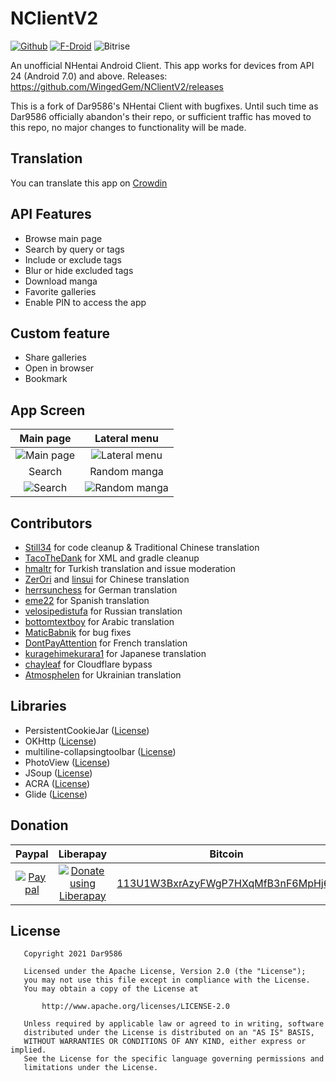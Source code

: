 # NClientV2

[![Github](https://img.shields.io/github/v/release/WingedGem/NClientV2.svg?logo=github)](https://github.com/WingedGem/NClientV2/releases/latest) [![F-Droid](https://img.shields.io/f-droid/v/com.dar.nclientv2)](https://f-droid.org/en/packages/com.dar.nclientv2/) ![Bitrise](https://img.shields.io/bitrise/0a79e29cfda80c5f?token=BrSKdUUfKb97MHigL9nA1w)

An unofficial NHentai Android Client.
This app works for devices from API 24 (Android 7.0) and above.
Releases: <https://github.com/WingedGem/NClientV2/releases>

This is a fork of Dar9586's NHentai Client with bugfixes.
Until such time as Dar9586 officially abandon's their repo, or sufficient traffic has moved to this repo, no major changes to functionality will be made.

## Translation

You can translate this app on [Crowdin](https://crowdin.com/project/nclientv2)

## API Features

-   Browse main page
-   Search by query or tags
-   Include or exclude tags
-   Blur or hide excluded tags
-   Download manga
-   Favorite galleries
-   Enable PIN to access the app

## Custom feature

-   Share galleries
-   Open in browser
-   Bookmark

## App Screen

|                                                                        Main page                                                                        |                                                                         Lateral menu                                                                          |
| :-----------------------------------------------------------------------------------------------------------------------------------------------------: | :-----------------------------------------------------------------------------------------------------------------------------------------------------------: |
|       ![Main page](https://raw.githubusercontent.com/WingedGem/NClientV2/master/fastlane/metadata/android/en-US/images/phoneScreenshots/img1.jpg)       | ![Lateral menu](https://media.discordapp.net/attachments/608725424092086280/720369411030253578/Screenshot_20200610-230229_NClientV2.jpg?width=360&height=658) |
|                                                                         Search                                                                          |                                                                         Random manga                                                                          |
| ![Search](https://media.discordapp.net/attachments/608725424092086280/720369411030253578/Screenshot_20200610-230229_NClientV2.jpg?width=360&height=658) |        ![Random manga](https://raw.githubusercontent.com/WingedGem/NClientV2/master/fastlane/metadata/android/en-US/images/phoneScreenshots/img4.jpg)         |

## Contributors

-   [Still34](https://github.com/Still34) for code cleanup & Traditional Chinese translation
-   [TacoTheDank](https://github.com/TacoTheDank) for XML and gradle cleanup
-   [hmaltr](https://github.com/hmaltr) for Turkish translation and issue moderation
-   [ZerOri](https://github.com/ZerOri) and [linsui](https://github.com/linsui) for Chinese translation
-   [herrsunchess](https://github.com/herrsunchess) for German translation
-   [eme22](https://github.com/herrsunchess) for Spanish translation
-   [velosipedistufa](https://github.com/velosipedistufa) for Russian translation
-   [bottomtextboy](https://github.com/bottomtextboy) for Arabic translation
-   [MaticBabnik](https://github.com/MaticBabnik) for bug fixes
-   [DontPayAttention](https://github.com/DontPayAttention) for French translation
-   [kuragehimekurara1](https://github.com/kuragehimekurara1) for Japanese translation
-   [chayleaf](https://github.com/chayleaf) for Cloudflare bypass
-   [Atmosphelen](https://github.com/Atmosphelen) for Ukrainian translation

## Libraries

-   PersistentCookieJar ([License](https://github.com/franmontiel/PersistentCookieJar/blob/master/LICENSE.txt))
-   OKHttp ([License](https://github.com/square/okhttp/blob/master/LICENSE.txt))
-   multiline-collapsingtoolbar ([License](https://github.com/opacapp/multiline-collapsingtoolbar/blob/master/LICENSE))
-   PhotoView ([License](https://github.com/chrisbanes/PhotoView/blob/master/LICENSE))
-   JSoup ([License](https://github.com/jhy/jsoup/blob/master/LICENSE))
-   ACRA ([License](https://github.com/ACRA/acra/blob/master/LICENSE))
-   Glide ([License](https://github.com/bumptech/glide/blob/master/LICENSE))

## Donation

|                                                                            Paypal                                                                            |                                                     Liberapay                                                      |                                                     Bitcoin                                                     |
| :----------------------------------------------------------------------------------------------------------------------------------------------------------: | :----------------------------------------------------------------------------------------------------------------: | :-------------------------------------------------------------------------------------------------------------: |
| [![Paypal](https://www.paypalobjects.com/en_US/i/btn/btn_donate_SM.gif)](https://www.paypal.com/cgi-bin/webscr?cmd=_s-xclick&hosted_button_id=CVMR2STUSVE6U) | [![Donate using Liberapay](https://liberapay.com/assets/widgets/donate.svg)](https://liberapay.com/dar9586/donate) | [113U1W3BxrAzyFWgP7HXqMfB3nF6MpHj6p](https://www.blockchain.com/btc/address/113U1W3BxrAzyFWgP7HXqMfB3nF6MpHj6p) |

## License

```text
   Copyright 2021 Dar9586

   Licensed under the Apache License, Version 2.0 (the "License");
   you may not use this file except in compliance with the License.
   You may obtain a copy of the License at

       http://www.apache.org/licenses/LICENSE-2.0

   Unless required by applicable law or agreed to in writing, software
   distributed under the License is distributed on an "AS IS" BASIS,
   WITHOUT WARRANTIES OR CONDITIONS OF ANY KIND, either express or implied.
   See the License for the specific language governing permissions and
   limitations under the License.
```
